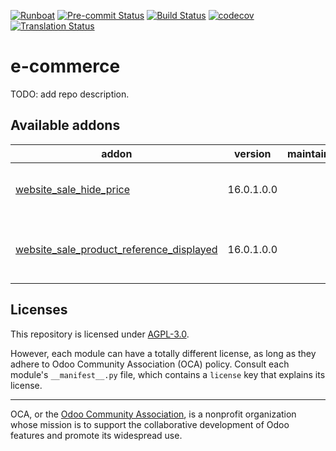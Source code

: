 
[![Runboat](https://img.shields.io/badge/runboat-Try%20me-875A7B.png)](https://runboat.odoo-community.org/builds?repo=OCA/e-commerce&target_branch=16.0)
[![Pre-commit Status](https://github.com/OCA/e-commerce/actions/workflows/pre-commit.yml/badge.svg?branch=16.0)](https://github.com/OCA/e-commerce/actions/workflows/pre-commit.yml?query=branch%3A16.0)
[![Build Status](https://github.com/OCA/e-commerce/actions/workflows/test.yml/badge.svg?branch=16.0)](https://github.com/OCA/e-commerce/actions/workflows/test.yml?query=branch%3A16.0)
[![codecov](https://codecov.io/gh/OCA/e-commerce/branch/16.0/graph/badge.svg)](https://codecov.io/gh/OCA/e-commerce)
[![Translation Status](https://translation.odoo-community.org/widgets/e-commerce-16-0/-/svg-badge.svg)](https://translation.odoo-community.org/engage/e-commerce-16-0/?utm_source=widget)

<!-- /!\ do not modify above this line -->

# e-commerce

TODO: add repo description.

<!-- /!\ do not modify below this line -->

<!-- prettier-ignore-start -->

[//]: # (addons)

Available addons
----------------
addon | version | maintainers | summary
--- | --- | --- | ---
[website_sale_hide_price](website_sale_hide_price/) | 16.0.1.0.0 |  | Hide product prices on the shop
[website_sale_product_reference_displayed](website_sale_product_reference_displayed/) | 16.0.1.0.0 |  | Display product reference in e-commerce

[//]: # (end addons)

<!-- prettier-ignore-end -->

## Licenses

This repository is licensed under [AGPL-3.0](LICENSE).

However, each module can have a totally different license, as long as they adhere to Odoo Community Association (OCA)
policy. Consult each module's `__manifest__.py` file, which contains a `license` key
that explains its license.

----
OCA, or the [Odoo Community Association](http://odoo-community.org/), is a nonprofit
organization whose mission is to support the collaborative development of Odoo features
and promote its widespread use.
